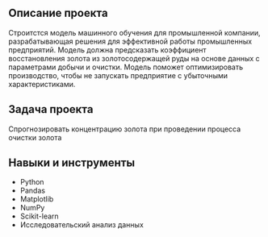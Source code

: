 ## Описание проекта
Строитстся модель машинного обучения для промышленной компании, разрабатывающая решения для эффективной работы промышленных предприятий. Модель должна предсказать коэффициент восстановления золота из золотосодержащей руды на основе данных с параметрами добычи и очистки. Модель поможет оптимизировать производство, чтобы не запускать предприятие с убыточными характеристиками.

## Задача проекта
Спрогнозировать концентрацию золота при проведении процесса очистки золота

## Навыки и инструменты 

* Python
* Pandas
* Matplotlib
* NumPy
* Scikit-learn
* Исследовательский анализ данных

